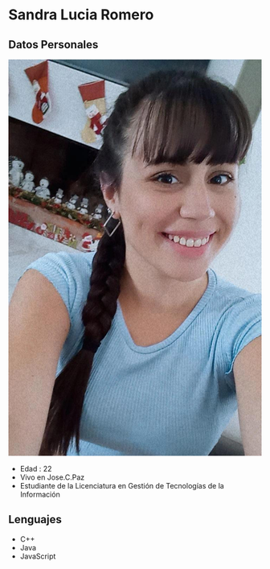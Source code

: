 # Sandra Lucia Romero

## Datos Personales
![  ](./img/imagen.jpeg)

- Edad : 22
- Vivo en Jose.C.Paz
- Estudiante de la Licenciatura en Gestión de Tecnologías de la Información

## Lenguajes 
- C++
- Java
- JavaScript
